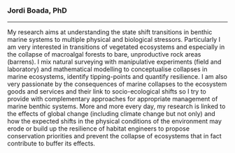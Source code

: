 ### Jordi Boada, PhD

---

My research aims at understanding the state shift transitions in benthic marine systems to multiple physical and biological stressors. Particularly I am very interested in transitions of vegetated ecosystems and especially in the collapse of macroalgal forests to bare, unproductive rock areas (barrens). I mix natural surveying with manipulative experiments (field and laboratory) and mathematical modelling to conceptualise collapses in marine ecosystems, identify tipping-points and quantify resilience. I am also very passionate by the consequences of marine collapses to the ecosystem goods and services and their link to socio-ecological shifts so I try to provide with complementary approaches for appropriate management of marine benthic systems. More and more every day, my research is linked to the effects of global change (including climate change but not only) and how the expected shifts in the physical conditions of the environment may erode or build up the resilience of habitat engineers to propose conservation priorities and prevent the collapse of ecosystems that in fact contribute to buffer its effects.

<!--
**JordiBoada/JordiBoada** is a ✨ _special_ ✨ repository because its `README.md` (this file) appears on your GitHub profile.

Here are some ideas to get you started:

- 🔭 I’m currently working on ...
- 🌱 I’m currently learning ...
- 👯 I’m looking to collaborate on ...
- 🤔 I’m looking for help with ...
- 💬 Ask me about ...
- 📫 How to reach me: ...
- 😄 Pronouns: ...
- ⚡ Fun fact: ...
-->
